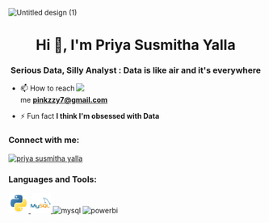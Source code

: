 ![Untitled design (1)](https://github.com/PriyaYalla-7/PriyaYalla-7/assets/91936598/d50a7703-bbb5-4a9e-a19d-12291bd30ca9)

<h1 align="center">Hi 👋, I'm Priya Susmitha Yalla</h1>
<h3 align="center">Serious Data, Silly Analyst : Data is like air and it's everywhere</h3>

<img align="right" width ="370" src="https://github.com/PriyaYalla-7/PriyaYalla-7/assets/91936598/7dbb3fd6-8bbd-4abc-95bb-9cb23ebce545">


- 📫 How to reach me **pinkzzy7@gmail.com**

- ⚡ Fun fact **I think I'm obsessed with Data**

<h3 align="left">Connect with me:</h3>
<p align="left">
<a href="https://linkedin.com/in/priya susmitha yalla" target="blank"><img align="center" src="https://raw.githubusercontent.com/rahuldkjain/github-profile-readme-generator/master/src/images/icons/Social/linked-in-alt.svg" alt="priya susmitha yalla" height="30" width="40" /></a>
</p>

<h3 align="left">Languages and Tools:</h3>
<p align="left">  <a href="https://www.python.org" target="_blank" rel="noreferrer"> <img src="https://raw.githubusercontent.com/devicons/devicon/master/icons/python/python-original.svg" alt="python" width="40" height="40"/> </a> <a href="https://www.mysql.com/" target="_blank" rel="noreferrer"> <img src="https://raw.githubusercontent.com/devicons/devicon/master/icons/mysql/mysql-original-wordmark.svg" alt="mysql" width="40" height="40"/> </a><img src="https://camo.githubusercontent.com/7d23a3127a295fd46f768eea43bb965d659663b8c7e2d4776ab41008b62b3f52/68747470733a2f2f696d672e69636f6e73382e636f6d2f636f6c6f722f34382f3030303030302f6d6963726f736f66742d657863656c2d323031392d2d76312e706e67" alt="mysql" width="40" height="40"/>  <img src="https://camo.githubusercontent.com/31d5502fe2609067d2668261b6e38a1ba1eb23fc561d2de13d8916e853eaaccf/68747470733a2f2f696d672e69636f6e73382e636f6d2f636f6c6f722f34382f3030303030302f706f7765722d62692e706e67" alt ="powerbi" width="40" height="40"/>  </p>




